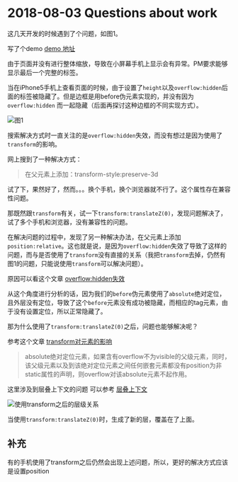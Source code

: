 # 2018-08-03 Questions about work

这几天开发的时候遇到了个问题，如图1。

写了个demo [demo 地址](https://github.com/tenacity1993/articles-and-notes/blob/master/2018-8/demos/about-overflow.html)

由于页面并没有进行整体缩放，导致在小屏幕手机上显示会有异常。PM要求能够显示最后一个完整的标签。

当在iPhone5手机上查看页面的时候，由于设置了`height`以及`overflow:hidden`后面的标签被隐藏了。但是边框是用before伪元素实现的，并没有因为`overflow:hidden` 而一起隐藏（后面再探讨这种边框的不同实现方式）。

![图1](https://ws4.sinaimg.cn/large/006tNc79gy1ftwptv30vnj30hy0683z8.jpg)

搜索解决方式时一直关注的是`overflow:hidden`失效，而没有想过是因为使用了`transform`的影响。

网上搜到了一种解决方式：

> 在父元素上添加：transform-style:preserve-3d 

试了下，果然好了，然而。。。换个手机，换个浏览器就不行了。这个属性存在兼容性问题。

那既然跟`transform`有关，试一下`transform:translateZ(0)`，发现问题解决了，试了多个手机和浏览器，没有兼容性的问题。

在解决问题的过程中，发现了另一种解决办法，在父元素上添加`position:relative`。这也就是说，是因为`overflow:hidden`失效了导致了这样的问题，而与是否使用了`transform`没有直接的关系（我把`transform`去掉，仍然有图1的问题，只能说使用`transform`可以解决问题）。

原因可以看这个文章  [overflow:hidden失效](https://www.zhangxinxu.com/wordpress/2012/02/css-overflow-hidden-visibility-hidden-disabled-use/)

从这个角度进行分析的话，因为我们的`before`伪元素使用了`absolute`绝对定位，且外层没有定位，导致了这个`before`元素没有成功被隐藏，而相应的tag元素，由于没有设置定位，所以正常隐藏了。

那为什么使用了`transform:translateZ(0)`之后，问题也能够解决呢？

参考这个文章 [transform对元素的影响](https://www.zhangxinxu.com/wordpress/2015/05/css3-transform-affect/)

> absolute绝对定位元素，如果含有overflow不为visible的父级元素，同时，该父级元素以及到该绝对定位元素之间任何嵌套元素都没有position为非static属性的声明，则overflow对该absolute元素不起作用。

这里涉及到层叠上下文的问题  可以参考 [层叠上下文](https://www.zhangxinxu.com/wordpress/2016/01/understand-css-stacking-context-order-z-index/)

![使用transform之后的层级关系](https://ws4.sinaimg.cn/large/0069RVTdgy1fu03ie7burj31kw0j5tbc.jpg)



当使用`transform:translateZ(0)`时，生成了新的层，覆盖在了上面。



## 补充

有的手机使用了transform之后仍然会出现上述问题，所以，更好的解决方式应该是设置position